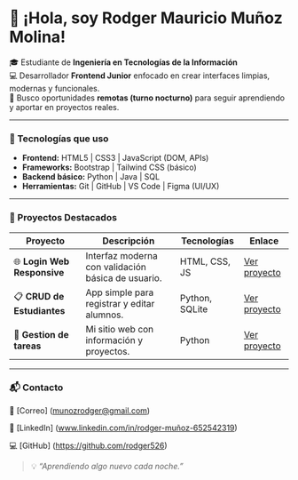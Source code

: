 # 👋 ¡Hola, soy Rodger Mauricio Muñoz Molina!

🎓 Estudiante de **Ingeniería en Tecnologías de la Información**  
💻 Desarrollador **Frontend Junior** enfocado en crear interfaces limpias, modernas y funcionales.  
🌙 Busco oportunidades **remotas (turno nocturno)** para seguir aprendiendo y aportar en proyectos reales.  

---

### 🧩 Tecnologías que uso
- **Frontend:** HTML5 | CSS3 | JavaScript (DOM, APIs)
- **Frameworks:** Bootstrap | Tailwind CSS (básico)
- **Backend básico:** Python | Java | SQL
- **Herramientas:** Git | GitHub | VS Code | Figma (UI/UX)

---

### 🚀 Proyectos Destacados
| Proyecto | Descripción | Tecnologías | Enlace |
|-----------|--------------|--------------|---------|
| 🌐 **Login Web Responsive** | Interfaz moderna con validación básica de usuario. | HTML, CSS, JS | [Ver proyecto](https://github.com/rodger526/login-web) |
| 📋 **CRUD de Estudiantes** | App simple para registrar y editar alumnos. | Python, SQLite | [Ver proyecto](https://github.com/rodger526/crud-para-estudiantes) |
| 💼 **Gestion de tareas** | Mi sitio web con información y proyectos. | Python | [Ver proyecto](https://github.com/rodger526/Gestion-de-tareas) |

---

### 📬 Contacto
📧 [Correo] (munozrodger@gmail.com)

🔗 [LinkedIn] (www.linkedin.com/in/rodger-muñoz-652542319) 

💻 [GitHub] (https://github.com/rodger526)

> 💡 *“Aprendiendo algo nuevo cada noche.”*
